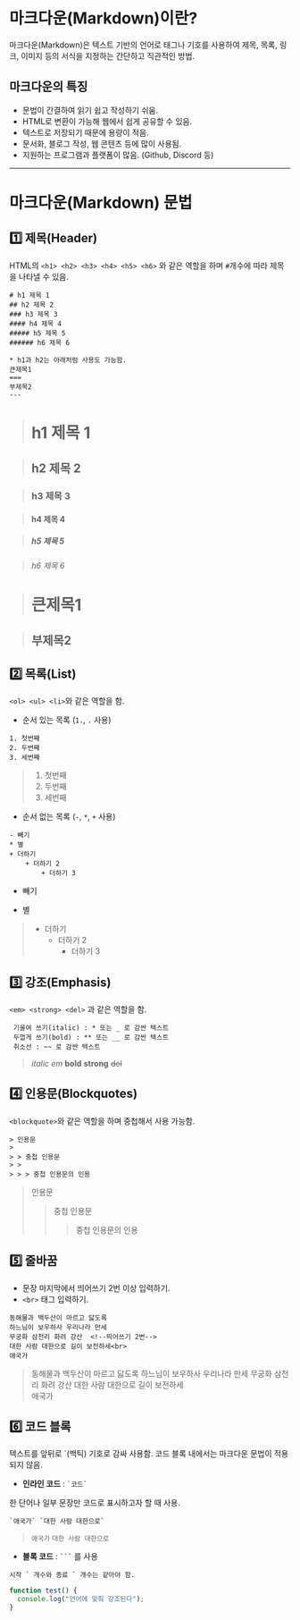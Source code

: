 # 마크다운(Markdown)이란?

마크다운(Markdown)은 텍스트 기반의 언어로 태그나 기호를 사용하여 제목, 목록, 링크, 이미지 등의 서식을 지정하는 간단하고 직관적인 방법.

## 마크다운의 특징

- 문법이 간결하여 읽기 쉽고 작성하기 쉬움.
- HTML로 변환이 가능해 웹에서 쉽게 공유할 수 있음.
- 텍스트로 저장되기 때문에 용량이 적음.
- 문서화, 블로그 작성, 웹 콘텐츠 등에 많이 사용됨.
- 지원하는 프로그램과 플랫폼이 많음. (Github, Discord 등)

---

# 마크다운(Markdown) 문법

## 1️⃣ 제목(Header)

HTML의 `<h1> <h2> <h3> <h4> <h5> <h6>` 와 같은 역할을 하며 `#`개수에 따라 제목을 나타낼 수 있음.

```
# h1 제목 1
## h2 제목 2
### h3 제목 3
#### h4 제목 4
##### h5 제목 5
###### h6 제목 6

* h1과 h2는 아래처럼 사용도 가능함.
큰제목1
===
부제목2
---
```

> # h1 제목 1

> ## h2 제목 2

> ### h3 제목 3

> #### h4 제목 4

> ##### h5 제목 5

> ###### h6 제목 6

> # 큰제목1

> ## 부제목2

## 2️⃣ 목록(List)

`<ol> <ul> <li>`와 같은 역할을 함.

- 순서 있는 목록 (`1.`, `.` 사용)

```
1. 첫번째
2. 두번째
3. 세번째
```

> 1. 첫번째
> 2. 두번째
> 3. 세번째

- 순서 없는 목록 (`-`, `*`, `+` 사용)

```
- 빼기
* 별
+ 더하기
    + 더하기 2
        + 더하기 3
```

- 빼기

* 별

> - 더하기
>   - 더하기 2
>     - 더하기 3

## 3️⃣ 강조(Emphasis)

`<em> <strong> <del>` 과 같은 역할을 함.

```
 기울여 쓰기(italic) : * 또는 _ 로 감싼 텍스트
 두껍게 쓰기(bold) : ** 또는 __ 로 감싼 텍스트
 취소선 : ~~ 로 감싼 텍스트
```

> _italic_ _em_
> **bold** **strong**
> ~~del~~

## 4️⃣ 인용문(Blockquotes)

`<blockquote>`와 같은 역할을 하며 중첩해서 사용 가능함.

```
> 인용문
>
> > 중첩 인용문
> >
> > > 중첩 인용문의 인용

```

> 인용문
>
> > 중첩 인용문
> >
> > > 중첩 인용문의 인용

## 5️⃣ 줄바꿈

- 문장 마지막에서 띄어쓰기 2번 이상 입력하기.
- `<br>` 태그 입력하기.

```
동해물과 백두산이 마르고 닳도록
하느님이 보우하사 우리나라 만세
무궁화 삼천리 화려 강산  <!--띄어쓰기 2번-->
대한 사람 대한으로 길이 보전하세<br>
애국가
```

> 동해물과 백두산이 마르고 닳도록
> 하느님이 보우하사 우리나라 만세
> 무궁화 삼천리 화려 강산 <!--띄어쓰기 2번-->
> 대한 사람 대한으로 길이 보전하세<br>
> 애국가

## 6️⃣ 코드 블록

텍스트를 앞뒤로 `(백틱) 기호로 감싸 사용함. 코드 블록 내에서는 마크다운 문법이 적용되지 않음.

- **인라인 코드** : `` `코드` ``

한 단어나 일부 문장만 코드로 표시하고자 할 때 사용.

```
`애국가` `대한 사람 대한으로`
```

> `애국가` `대한 사람 대한으로`

- **블록 코드** : ` ``` ` 를 사용

```를 3번 이상 입력하고 언어 이름을 명시해 코드 '블록(Block)'을 표현함.
시작 ` 개수와 종료 ` 개수는 같아야 함.

```

```javascript
function test() {
  console.log("언어에 맞춰 강조된다");
}
```
